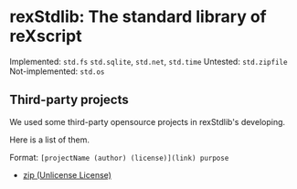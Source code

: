 # rexStdlib: The standard library of reXscript

Implemented: `std.fs` `std.sqlite`, `std.net`, `std.time`
Untested: `std.zipfile`
Not-implemented: `std.os`

## Third-party projects

We used some third-party opensource projects in rexStdlib's developing.

Here is a list of them.

Format: `[projectName (author) (license)](link) purpose`

- [zip (Unlicense License)](https://github.com/kuba--/zip)